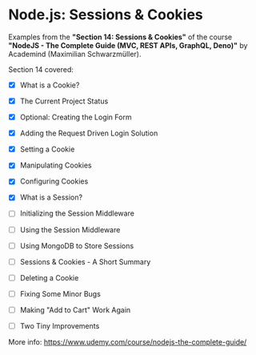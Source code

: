 # Node.js: Sessions & Cookies

Examples from the **"Section 14: Sessions & Cookies"** of the course **"NodeJS - The Complete Guide (MVC, REST APIs, GraphQL, Deno)"** by Academind (Maximilian Schwarzmüller).

Section 14 covered:

- [x] What is a Cookie?
- [x] The Current Project Status
- [x] Optional: Creating the Login Form
- [x] Adding the Request Driven Login Solution
- [x] Setting a Cookie
- [x] Manipulating Cookies
- [x] Configuring Cookies
- [x] What is a Session?
- [ ] Initializing the Session Middleware
- [ ] Using the Session Middleware
- [ ] Using MongoDB to Store Sessions
- [ ] Sessions & Cookies - A Short Summary
- [ ] Deleting a Cookie
- [ ] Fixing Some Minor Bugs
- [ ] Making "Add to Cart" Work Again
- [ ] Two Tiny Improvements



More info: https://www.udemy.com/course/nodejs-the-complete-guide/
